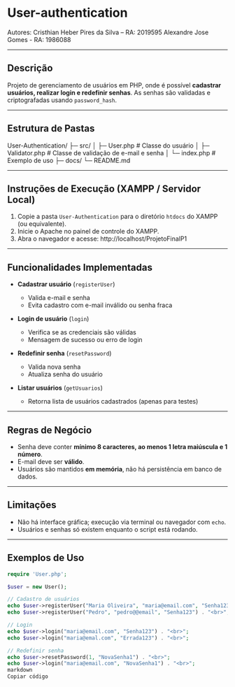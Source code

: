# User-authentication
Autores: 
Cristhian Heber Pires da Silva – RA: 2019595
Alexandre Jose Gomes - RA: 1986088

---

## Descrição
Projeto de gerenciamento de usuários em PHP, onde é possível **cadastrar usuários, realizar login e redefinir senhas**. As senhas são validadas e criptografadas usando `password_hash`.

---

## Estrutura de Pastas
User-Authentication/
├─ src/
│ ├─ User.php # Classe do usuário
│ ├─ Validator.php # Classe de validação de e-mail e senha
│ └─ index.php # Exemplo de uso
├─ docs/
  └─ README.md

---

## Instruções de Execução (XAMPP / Servidor Local)
1. Copie a pasta `User-Authentication` para o diretório `htdocs` do XAMPP (ou equivalente).
2. Inicie o Apache no painel de controle do XAMPP.
3. Abra o navegador e acesse:
http://localhost/ProjetoFinalP1

---

## Funcionalidades Implementadas

- **Cadastrar usuário** (`registerUser`)  
  - Valida e-mail e senha  
  - Evita cadastro com e-mail inválido ou senha fraca  

- **Login de usuário** (`login`)  
  - Verifica se as credenciais são válidas  
  - Mensagem de sucesso ou erro de login  

- **Redefinir senha** (`resetPassword`)  
  - Valida nova senha  
  - Atualiza senha do usuário

- **Listar usuários** (`getUsuarios`)  
  - Retorna lista de usuários cadastrados (apenas para testes)

---

## Regras de Negócio

- Senha deve conter **mínimo 8 caracteres, ao menos 1 letra maiúscula e 1 número**.
- E-mail deve ser **válido**.
- Usuários são mantidos **em memória**, não há persistência em banco de dados.

---

## Limitações

- Não há interface gráfica; execução via terminal ou navegador com `echo`.
- Usuários e senhas só existem enquanto o script está rodando.

---

## Exemplos de Uso

```php
require 'User.php';

$user = new User();

// Cadastro de usuários
echo $user->registerUser("Maria Oliveira", "maria@email.com", "Senha123") . "<br>";
echo $user->registerUser("Pedro", "pedro@@email", "Senha123") . "<br>";

// Login
echo $user->login("maria@email.com", "Senha123") . "<br>";
echo $user->login("maria@emal.com", "Errada123") . "<br>";

// Redefinir senha
echo $user->resetPassword(1, "NovaSenha1") . "<br>";
echo $user->login("maria@email.com", "NovaSenha1") . "<br>";
markdown
Copiar código
